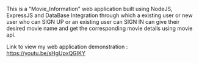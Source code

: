 This is a "Movie_Information" web application built using NodeJS, ExpressJS and DataBase Integration through which a existing user or new user who can SIGN UP 
or an existing user can SIGN IN can give their desired movie name and get the corresponding movie details using movie api.

Link to view my web application demonstration : https://youtu.be/sHgUpxQGIKY
